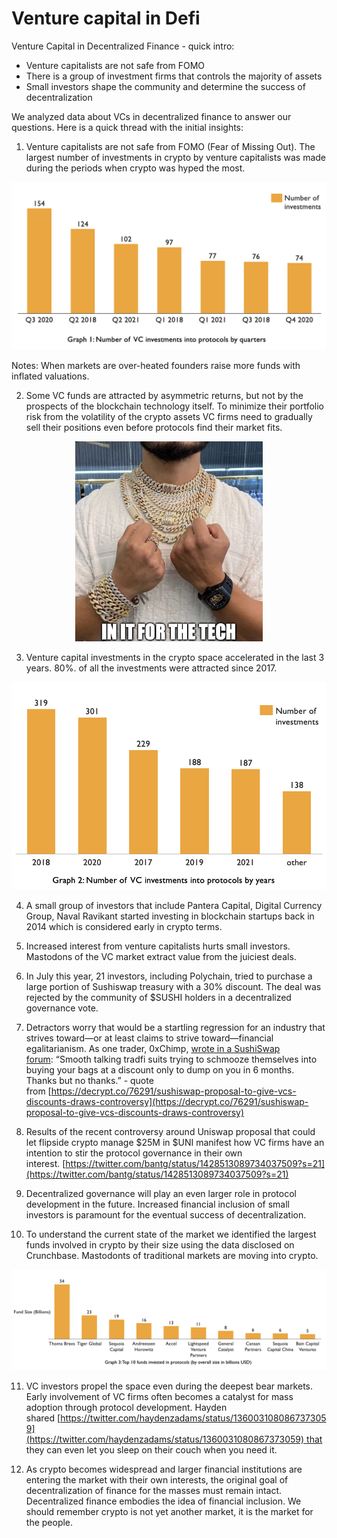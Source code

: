 # Venture capital in Defi

Venture Capital in Decentralized Finance - quick intro:

- Venture capitalists are not safe from FOMO
- There is a group of investment firms that controls the majority of assets
- Small investors shape the community and determine the success of decentralization

We analyzed data about VCs in decentralized finance to answer our questions. Here is a quick thread with the initial insights:

1. Venture capitalists are not safe from FOMO (Fear of Missing Out). The largest number of investments in crypto by venture capitalists was made during the periods when crypto was hyped the most.


<p align="center">
  <img src="assets/graph1.png">
</p>

Notes: When markets are over-heated founders raise more funds with inflated valuations.

2. Some VC funds are attracted by asymmetric returns, but not by the prospects of the blockchain technology itself. To minimize their portfolio risk from the volatility of the crypto assets VC firms need to gradually sell their positions even before protocols find their market fits.

<p align="center">
  <img width="300" height="320" src="assets/initforthetech.png">
</p>

3. Venture capital investments in the crypto space accelerated in the last 3 years. 80%. of all the investments were attracted since 2017.

<p align="center">
  <img src="assets/graph2.png">
</p>

4. A small group of investors that include Pantera Capital, Digital Currency Group, Naval Ravikant started investing in blockchain startups back in 2014 which is considered early in crypto terms.

5. Increased interest from venture capitalists hurts small investors. Mastodons of the VC market extract value from the juiciest deals.

6. In July this year, 21 investors, including Polychain, tried to purchase a large portion of Sushiswap treasury with a 30% discount. The deal was rejected by the community of $SUSHI holders in a decentralized governance vote.

7. Detractors worry that would be a startling regression for an industry that strives toward—or at least claims to strive toward—financial egalitarianism. As one trader, 0xChimp, [wrote in a SushiSwap forum](https://forum.sushi.com/t/sushi-phantom-troupe-strategic-raise/4554): “Smooth talking tradfi suits trying to schmooze themselves into buying your bags at a discount only to dump on you in 6 months. Thanks but no thanks.” - quote from [https://decrypt.co/76291/sushiswap-proposal-to-give-vcs-discounts-draws-controversy](https://decrypt.co/76291/sushiswap-proposal-to-give-vcs-discounts-draws-controversy)

8. Results of the recent controversy around Uniswap proposal that could let flipside crypto manage $25M in $UNI manifest how VC firms have an intention to stir the protocol governance in their own interest. [https://twitter.com/bantg/status/1428513089734037509?s=21](https://twitter.com/bantg/status/1428513089734037509?s=21)

9. Decentralized governance will play an even larger role in protocol development in the future. Increased financial inclusion of small investors is paramount for the eventual success of decentralization.

10. To understand the current state of the market we identified the largest funds involved in crypto by their size using the data disclosed on Crunchbase. Mastodonts of traditional markets are moving into crypto.

![graph3](assets/graph3.png)

11. VC investors propel the space even during the deepest bear markets. Early involvement of VC firms often becomes a catalyst for mass adoption through protocol development. Hayden shared [https://twitter.com/haydenzadams/status/1360031080867373059](https://twitter.com/haydenzadams/status/1360031080867373059) that they can even let you sleep on their couch when you need it.

12. As crypto becomes widespread and larger financial institutions are entering the market with their own interests, the original goal of decentralization of finance for the masses must remain intact. Decentralized finance embodies the idea of financial inclusion. We should remember crypto is not yet another market, it is the market for the people.